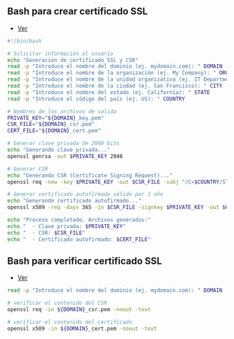 ## Bash para crear certificado SSL
- [Ver](https://raw.githubusercontent.com/gbolivar/simple_ssl_creator/refs/heads/bash-add-readme/generate-SSL-CSR-Certificates.sh)
```bash
#!/bin/bash

# Solicitar información al usuario
echo "Generación de certificado SSL y CSR"
read -p "Introduce el nombre del dominio (ej. mydomain.com): " DOMAIN
read -p "Introduce el nombre de la organización (ej. My Company): " ORG
read -p "Introduce el nombre de la unidad organizativa (ej. IT Department): " ORG_UNIT
read -p "Introduce el nombre de la ciudad (ej. San Francisco): " CITY
read -p "Introduce el nombre del estado (ej. California): " STATE
read -p "Introduce el código del país (ej. US): " COUNTRY

# Nombres de los archivos de salida
PRIVATE_KEY="${DOMAIN}_key.pem"
CSR_FILE="${DOMAIN}_csr.pem"
CERT_FILE="${DOMAIN}_cert.pem"

# Generar clave privada de 2048 bits
echo "Generando clave privada..."
openssl genrsa -out $PRIVATE_KEY 2048

# Generar CSR
echo "Generando CSR (Certificate Signing Request)..."
openssl req -new -key $PRIVATE_KEY -out $CSR_FILE -subj "/C=$COUNTRY/ST=$STATE/L=$CITY/O=$ORG/OU=$ORG_UNIT/CN=$DOMAIN"

# Generar certificado autofirmado válido por 1 año
echo "Generando certificado autofirmado..."
openssl x509 -req -days 365 -in $CSR_FILE -signkey $PRIVATE_KEY -out $CERT_FILE

echo "Proceso completado. Archivos generados:"
echo "  - Clave privada: $PRIVATE_KEY"
echo "  - CSR: $CSR_FILE"
echo "  - Certificado autofirmado: $CERT_FILE"
```

## Bash para verificar certificado SSL
- [Ver](https://raw.githubusercontent.com/gbolivar/simple_ssl_creator/refs/heads/bash-add-readme/verify-SSL-Certificates.sh)

```bash
read -p "Introduce el nombre del dominio (ej. mydomain.com): " DOMAIN

# verificar el contenido del CSR
openssl req -in ${DOMAIN}_csr.pem -noout -text

# verificar el contenido del certificado
openssl x509 -in ${DOMAIN}_cert.pem -noout -text
```

